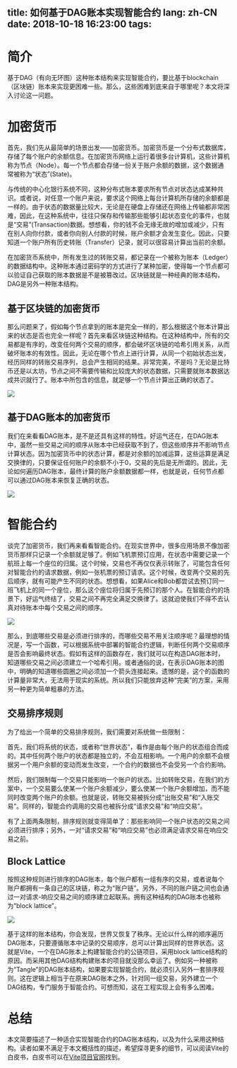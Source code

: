title: 如何基于DAG账本实现智能合约
lang: zh-CN
date: 2018-10-18 16:23:00
tags:
---
# 简介
基于DAG（有向无环图）这种账本结构来实现智能合约，要比基于blockchain（区块链）账本来实现更困难一些。那么，这些困难到底来自于哪里呢？本文将深入讨论这一问题。
<!-- more -->

# 加密货币
首先，我们先从最简单的场景出发——加密货币。加密货币是一个分布式数据库，存储了每个账户的余额信息。在加密货币网络上运行着很多台计算机，这些计算机称为节点（Node）。每一个节点都会存储一份关于账户余额的数据，这个数据通常被称为“状态”(State)。

与传统的中心化银行系统不同，这种分布式账本要求所有节点对状态达成某种共识。或者说，对任意一个账户来说，要求这个网络上每台计算机所存储的余额都是一样的。由于状态的数据量比较大，无论是在硬盘上存储还在网络上传输都非常困难，因此，在这种系统中，往往只保存和传输那些能够引起状态变化的事件，也就是“交易”(Transaction)数据。想想看，你的钱不会无缘无故的增加或减少，只有在别人向你付款，或者你向别人付款的时候，账户余额才会发生变化。因此，只要知道一个账户所有历史转账（Transfer）记录，就可以很容易计算出当前的余额。

在加密货币系统中，所有发生过的转账交易，都记录在一个被称为账本（Ledger）的数据结构中。这种账本通过密码学的方式进行了某种加密，使得每一个节点都可以验证自己获取的账本数据是不是被篡改过。区块链就是一种经典的账本结构，DAG是另外一种账本结构。

## 基于区块链的加密货币
那么问题来了，假如每个节点拿到的账本是完全一样的，那么根据这个账本计算出来的状态是否也完全一样呢？首先来看区块链这种结构。在这种结构中，所有的交易都是有序的，改变任何两个交易的顺序，都会破坏区块链的哈希引用关系，从而破坏账本的有效性。因此，无论在哪个节点上进行计算，从同一个初始状态出发，经历同样的转账交易序列，总会产生相同的结果。非常完美，不是吗？无论是比特币还是以太坊，节点之间不需要传输和比较庞大的状态数据，只需要就账本数据达成共识就行了。账本中所包含的信息，就足够一个节点计算出正确的状态了。

![](/images/DAG_smart_contract_blockchain.png)

## 基于DAG账本的加密货币
我们在来看看DAG账本，是不是还具有这样的特性。好运气还在，在DAG账本中，虽然一些交易之间的顺序从账本中已经获取不到了，但这些顺序并不影响节点计算状态。因为加密货币中的状态计算，都是对余额的加减运算，这些运算是满足交换律的，只要保证任何账户的余额不小于0，交易的先后是无所谓的。因此，无论如何遍历DAG账本，最终计算的账户余额数据都一样，也就是说，任何节点都可以通过DAG账本来恢复正确的状态。

![](/images/DAG_smart_contract_DAG_crypto.png)

# 智能合约
谈完了加密货币，我们再来看看智能合约。在现实世界中，很多应用场景不像加密货币那样只记录一个余额就足够了。例如飞机票预订应用，在状态中需要记录一个航班上每一个座位的归属。这个时候，交易也不再仅仅表示转账了，可能包含任何对智能合约的请求数据，例如一张机票的预订请求。这个时候，改变两个交易的先后顺序，就有可能产生不同的状态。想想看，如果Alice和Bob都尝试去预订同一班飞机上的同一个座位，那么这个座位将归属于先预订的那个人。在智能合约的场景下，好运气终结了，交易之间不再完全满足交换律了。这就迫使我们不得不去认真对待账本中每个交易之间的顺序。

![](/images/DAG_smart_contract_DAG_sc.png)

那么，到底哪些交易是必须进行排序的，而哪些交易不用关注顺序呢？最理想的情况是，写一个函数，可以根据系统中部署的智能合约逻辑，判断任何两个交易顺序是否会影响最终状态。假如有这样的函数存在，我们就可以在构造DAG账本时，知道哪些交易之间必须建立一个哈希引用。或者通俗的说，在表示DAG账本的图中，明确的知道哪些圆圈之间必须加一个箭头连接起来。遗憾的是，这个的函数的计算量非常大，无法用于现实的系统。所以我们只能放弃这种“完美”的方案，采用另一种更为简单粗暴的方法。

## 交易排序规则
为了给出一个简单的交易排序规则，我们需要对系统做一些限制：

首先，我们将系统的状态，或者称“世界状态”，看作是由每个账户的状态组合而成的。其中任何两个账户的状态都是独立的，不会互相影响。一个用户的余额不会根据另一个用户余额的变动而发生改变，一个合约的数据也不会受另一个合约影响。

然后，我们限制每一个交易只能影响一个账户的状态。比如转账交易，在我们的方案中，一个交易要么使某一个账户余额减少，要么使某一个账户余额增加，而不能同时改变两个账户的余额。也就是说，转账交易被拆分成“出账交易”和“入账交易”。同样的，智能合约调用的交易也被拆分成“请求交易”和“响应交易”。

有了上面两条限制，排序规则就变得简单了：那些影响同一个账户状态的交易之间必须进行排序；另外，一对“请求交易”和“响应交易”也必须满足请求交易在响应交易之前。

## Block Lattice
按照这种规则进行排序的DAG账本，每个账户都有一组有序的交易，或者说每个账户都拥有一条自己的区块链，称之为“账户链”。另外，不同的账户链之间也会通过一对请求-响应交易之间的顺序建立起联系。拥有这种结构的DAG账本也被称为“block lattice”。

![](/images/DAG_smart_contract_block_lattice_sc.png)

基于这样的账本结构，你会发现，世界又恢复了秩序。无论以什么样的顺序遍历DAG账本，只要遵循账本中记录的交易顺序，总可以计算出同样的世界状态。这就是Vite，一个在DAG账本上构建智能合约的公链项目，采用block lattice结构的原因。而采用其他DAG结构构建账本的项目就没那么幸运了。例如另一种被称为“Tangle”的DAG账本结构，如果要实现智能合约，就必须引入另外一套排序规则。这在逻辑上相当于在原来DAG账本之外，针对同一组交易，另外建立一个DAG结构，专门服务于智能合约。可想而知，这在工程实现上会有多么困难。

# 总结
本文简要描述了一种适合实现智能合约的DAG账本结构，以及为什么采用这种结构。读者如果不满足于本文概括性的描述，希望探寻更多的细节，可以阅读Vite的白皮书，白皮书可以在[Vite项目官网](https://vite.org)找到。


